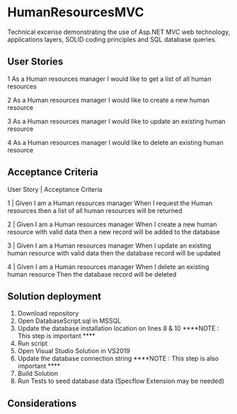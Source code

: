 # HumanResourcesMVC

Technical excerise demonstrating the use of Asp.NET MVC web technology, applications layers, SOLID coding principles and SQL database queries.

## User Stories

1	As a Human resources manager I would like to get a list of all human resources

2	As a Human resources manager I would like to create a new human resource 

3	As a Human resources manager I would like to update an existing human resource

4	As a Human resources manager I would like to delete an existing human resource

## Acceptance Criteria

User Story | Acceptance Criteria

1	| Given I am a Human resources manager When I request the Human resources then a list of all human resources will be returned 

2	| Given I am a Human resources manager When I create a new human resource with valid data then a new record will be added to the database

3	| Given I am a Human resources manager When I update an existing human resource with valid data then the database record will be updated

4	| Given I am a Human resources manager When I delete an existing human resource Then the database record will be deleted


## Solution deployment
1. Download repository
2. Open DatabaseScript.sql in MSSQL
3. Update the database installation location on lines 8 & 10 ****NOTE : This step is important ****
4. Run script
5. Open Visual Studio Solution in VS2019
6. Update the database connection string ****NOTE : This step is also important ****
7. Build Solution
8. Run Tests to seed database data (Specflow Extension may be needed)

## Considerations
 

